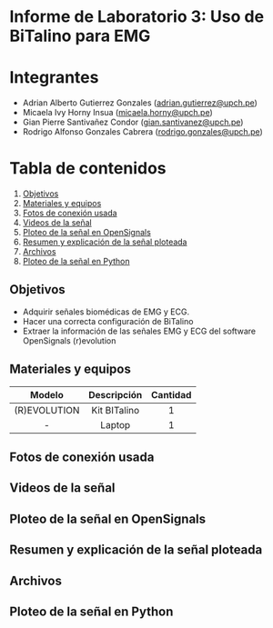 # Informe de Laboratorio 3: Uso de BiTalino para EMG

# Integrantes
- Adrian Alberto Gutierrez Gonzales (adrian.gutierrez@upch.pe)
- Micaela Ivy Horny Insua (micaela.horny@upch.pe)
- Gian Pierre Santivañez Condor (gian.santivanez@upch.pe)
- Rodrigo Alfonso Gonzales Cabrera (rodrigo.gonzales@upch.pe)

# Tabla de contenidos
1. [Objetivos](#id1)
2. [Materiales y equipos](#id2)
3. [Fotos de conexión usada](#id3)
4. [Videos de la señal](#id4)
5. [Ploteo de la señal en OpenSignals](#id5)
6. [Resumen y explicación de la señal ploteada](#id6)
7. [Archivos](#id7)
8. [Ploteo de la señal en Python](#id8)

## **Objetivos** <a name="id1"></a>
- Adquirir señales biomédicas de EMG y ECG.
- Hacer una correcta configuración de BiTalino
- Extraer la información de las señales EMG y ECG del software OpenSignals (r)evolution

## **Materiales y equipos** <a name="id2"></a>
<div align="center">

|  **Modelo**  | **Descripción** | **Cantidad** |
|:------------:|:---------------:|:------------:|
| (R)EVOLUTION |   Kit BITalino  |       1      |
|       -      |      Laptop     |       1      |

</div>

## **Fotos de conexión usada** <a name="id3"></a>

## **Videos de la señal** <a name="id4"></a>

## **Ploteo de la señal en OpenSignals** <a name="id5"></a>

## **Resumen y explicación de la señal ploteada** <a name="id6"></a>

## **Archivos** <a name="id7"></a>

## **Ploteo de la señal en Python** <a name="id8"></a>
